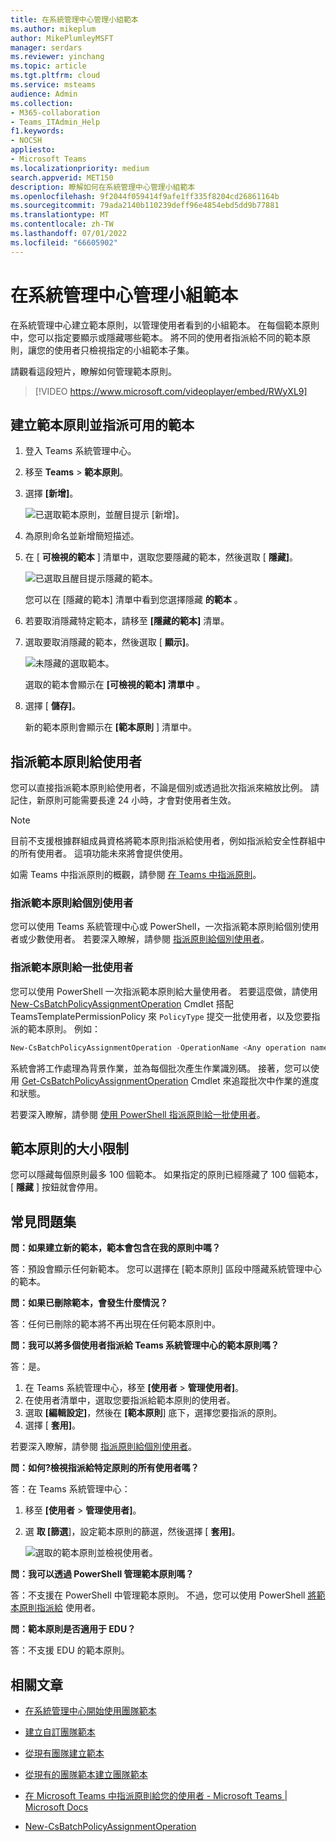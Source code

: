 ```yaml
---
title: 在系統管理中心管理小組範本
ms.author: mikeplum
author: MikePlumleyMSFT
manager: serdars
ms.reviewer: yinchang
ms.topic: article
ms.tgt.pltfrm: cloud
ms.service: msteams
audience: Admin
ms.collection:
- M365-collaboration
- Teams_ITAdmin_Help
f1.keywords:
- NOCSH
appliesto:
- Microsoft Teams
ms.localizationpriority: medium
search.appverid: MET150
description: 瞭解如何在系統管理中心管理小組範本
ms.openlocfilehash: 9f2044f059414f9afe1ff335f8204cd26861164b
ms.sourcegitcommit: 79ada2140b110239deff96e4854ebd5dd9b77881
ms.translationtype: MT
ms.contentlocale: zh-TW
ms.lasthandoff: 07/01/2022
ms.locfileid: "66605902"
---
```

# <a name="manage-team-templates-in-the-admin-center"></a>在系統管理中心管理小組範本

在系統管理中心建立範本原則，以管理使用者看到的小組範本。 在每個範本原則中，您可以指定要顯示或隱藏哪些範本。
將不同的使用者指派給不同的範本原則，讓您的使用者只檢視指定的小組範本子集。

請觀看這段短片，瞭解如何管理範本原則。

> [!VIDEO https://www.microsoft.com/videoplayer/embed/RWyXL9]

## <a name="create-templates-policies-and-assign-available-templates"></a>建立範本原則並指派可用的範本

1. 登入 Teams 系統管理中心。

2. 移至 **Teams**  >  **範本原則**。

3. 選擇 **[新增]**。

    ![已選取範本原則，並醒目提示 [新增]。](media/template-policies-1.png)

1. 為原則命名並新增簡短描述。

2. 在 [ **可檢視的範本** ] 清單中，選取您要隱藏的範本，然後選取 [ **隱藏]**。

    ![已選取且醒目提示隱藏的範本。](media/template-policies-2.png)

    您可以在 [隱藏的範本] 清單中看到您選擇隱藏 **的範本** 。

1. 若要取消隱藏特定範本，請移至 **[隱藏的範本]** 清單。

2. 選取要取消隱藏的範本，然後選取 [ **顯示]**。

   ![未隱藏的選取範本。](media/template-policies-3.png)

   選取的範本會顯示在 **[可檢視的範本] 清單中** 。
3. 選擇 [ **儲存]**。

   新的範本原則會顯示在 **[範本原則** ] 清單中。

## <a name="assign-templates-policies-to-users"></a>指派範本原則給使用者

您可以直接指派範本原則給使用者，不論是個別或透過批次指派來縮放比例。 請記住，新原則可能需要長達 24 小時，才會對使用者生效。

> [!Note]
> 目前不支援根據群組成員資格將範本原則指派給使用者，例如指派給安全性群組中的所有使用者。 這項功能未來將會提供使用。

如需 Teams 中指派原則的概觀，請參閱 [在 Teams 中指派原則](policy-assignment-overview.md)。

### <a name="assign-a-templates-policy-to-individual-users"></a>指派範本原則給個別使用者

您可以使用 Teams 系統管理中心或 PowerShell，一次指派範本原則給個別使用者或少數使用者。 若要深入瞭解，請參閱 [指派原則給個別使用者](assign-policies-users-and-groups.md#assign-a-policy-to-individual-users)。

### <a name="assign-a-templates-policy-to-a-batch-of-users"></a>指派範本原則給一批使用者

您可以使用 PowerShell 一次指派範本原則給大量使用者。 若要這麼做，請使用 [New-CsBatchPolicyAssignmentOperation](/powershell/module/teams/new-csbatchpolicyassignmentoperation) Cmdlet 搭配 TeamsTemplatePermissionPolicy 來 ```PolicyType``` 提交一批使用者，以及您要指派的範本原則。 例如：

```powershell
New-CsBatchPolicyAssignmentOperation -OperationName <Any operation name> -PolicyType TeamsTemplatePermissionPolicy -PolicyName <policy name> -Identity <users identity | list of user identities>
```

系統會將工作處理為背景作業，並為每個批次產生作業識別碼。 接著，您可以使用 [Get-CsBatchPolicyAssignmentOperation](/powershell/module/teams/get-csbatchpolicyassignmentoperation) Cmdlet 來追蹤批次中作業的進度和狀態。

若要深入瞭解，請參閱 [使用 PowerShell 指派原則給一批使用者](assign-policies-users-and-groups.md#use-powershell-method)。

## <a name="size-limits-for-templates-policies"></a>範本原則的大小限制

您可以隱藏每個原則最多 100 個範本。 如果指定的原則已經隱藏了 100 個範本，[ **隱藏** ] 按鈕就會停用。

## <a name="frequently-asked-questions"></a>常見問題集

**問：如果建立新的範本，範本會包含在我的原則中嗎？**

答：預設會顯示任何新範本。 您可以選擇在 [範本原則] 區段中隱藏系統管理中心的範本。

**問：如果已刪除範本，會發生什麼情況？**

答：任何已刪除的範本將不再出現在任何範本原則中。

**問：我可以將多個使用者指派給 Teams 系統管理中心的範本原則嗎？**

答：是。

1. 在 Teams 系統管理中心，移至 **[使用者**  >  **管理使用者]**。
1. 在使用者清單中，選取您要指派給範本原則的使用者。
1. 選取 **[編輯設定]**，然後在 **[範本原則**] 底下，選擇您要指派的原則。
1. 選擇 [ **套用]**。

若要深入瞭解，請參閱 [指派原則給個別使用者](assign-policies-users-and-groups.md#assign-a-policy-to-individual-users)。

**問：如何?檢視指派給特定原則的所有使用者嗎？**

答：在 Teams 系統管理中心：

1. 移至 **[使用者**  >  **管理使用者]**。
2. 選 **取 [篩選**]，設定範本原則的篩選，然後選擇 [ **套用]**。

    ![選取的範本原則並檢視使用者。](media/template-policies-5.png)

**問：我可以透過 PowerShell 管理範本原則嗎？**

答：不支援在 PowerShell 中管理範本原則。 不過，您可以使用 PowerShell [將範本原則指派給](#assign-templates-policies-to-users) 使用者。

**問：範本原則是否適用于 EDU？**

答：不支援 EDU 的範本原則。

## <a name="related-articles"></a>相關文章

- [在系統管理中心開始使用團隊範本](./get-started-with-teams-templates-in-the-admin-console.md)

- [建立自訂團隊範本](./create-a-team-template.md)

- [從現有團隊建立範本](./create-template-from-existing-team.md)

- [從現有的團隊範本建立團隊範本](./create-template-from-existing-template.md)

- [在 Microsoft Teams 中指派原則給您的使用者 - Microsoft Teams \| Microsoft Docs](./policy-assignment-overview.md)

- [New-CsBatchPolicyAssignmentOperation](/powershell/module/teams/new-csbatchpolicyassignmentoperation)
